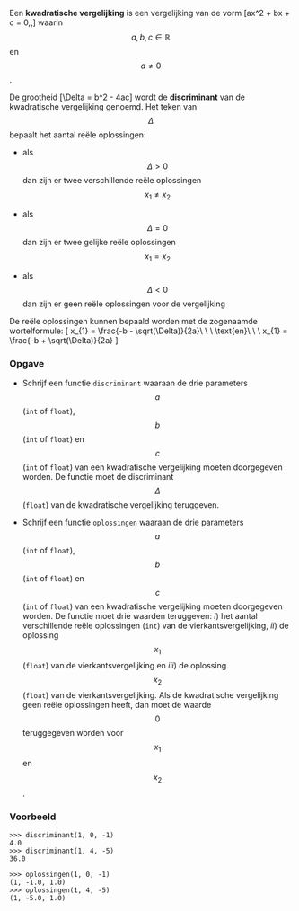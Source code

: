 Een **kwadratische vergelijking** is een vergelijking van de vorm \[ax^2 + bx + c = 0\,,\] waarin $$a, b, c \in \mathbb{R}$$ en $$a \neq 0$$.

De grootheid \[\Delta = b^2 - 4ac\] wordt de **discriminant** van de kwadratische vergelijking genoemd. Het teken van $$\Delta$$ bepaalt het aantal reële oplossingen:

- als $$\Delta > 0$$ dan zijn er twee verschillende reële oplossingen $$x_1 \neq x_2$$

- als $$\Delta = 0$$ dan zijn er twee gelijke reële oplossingen $$x_1 = x_2$$

- als $$\Delta < 0$$ dan zijn er geen reële oplossingen voor de vergelijking

De reële oplossingen kunnen bepaald worden met de zogenaamde wortelformule: \[ x_{1} = \frac{-b - \sqrt(\Delta)}{2a}\ \ \ \text{en}\ \ \ x_{1} = \frac{-b + \sqrt(\Delta)}{2a} \]

### Opgave

- Schrijf een functie `discriminant` waaraan de drie parameters $$a$$ (`int` of `float`), $$b$$ (`int` of `float`) en $$c$$ (`int` of `float`) van een kwadratische vergelijking moeten doorgegeven worden. De functie moet de discriminant $$\Delta$$ (`float`) van de kwadratische vergelijking teruggeven.

- Schrijf een functie `oplossingen` waaraan de drie parameters $$a$$ (`int` of `float`), $$b$$ (`int` of `float`) en $$c$$ (`int` of `float`) van een kwadratische vergelijking moeten doorgegeven worden. De functie moet drie waarden teruggeven: *i*) het aantal verschillende reële oplossingen (`int`) van de vierkantsvergelijking, *ii*) de oplossing $$x_1$$ (`float`) van de vierkantsvergelijking en *iii*) de oplossing $$x_2$$ (`float`) van de vierkantsvergelijking. Als de kwadratische vergelijking geen reële oplossingen heeft, dan moet de waarde $$0$$ teruggegeven worden voor $$x_1$$ en $$x_2$$.

### Voorbeeld

```console?lang=python&prompt=>>>
>>> discriminant(1, 0, -1)
4.0
>>> discriminant(1, 4, -5)
36.0

>>> oplossingen(1, 0, -1)
(1, -1.0, 1.0)
>>> oplossingen(1, 4, -5)
(1, -5.0, 1.0)
```
